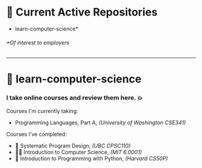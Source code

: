 # 👋 Current Active Repositories
* learn-computer-science*
###### _*Of interest to employers_

---

# 🚀 learn-computer-science
### I take online courses and review them here. 💥

Courses I'm currently taking:  
* Programming Languages, Part A, _(University of Washington CSE341)_
  
Courses I've completed:  
* 🧪 Systematic Program Design, _(UBC CPSC110)_
* 👨‍💻 Introduction to Computer Science, _(MIT 6.0001)_
* 🐍 Introduction to Programming with Python, _(Harvard CS50P)_

